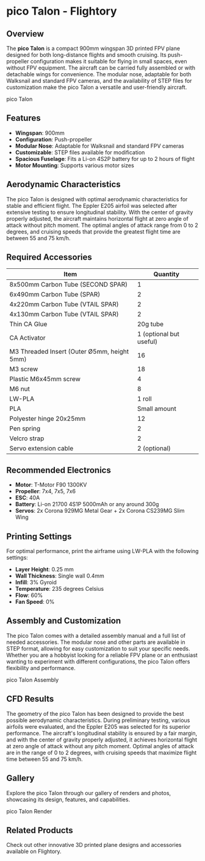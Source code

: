 # pico Talon - Flightory

## Overview

The **pico Talon** is a compact 900mm wingspan 3D printed FPV plane designed for both long-distance flights and smooth cruising. Its push-propeller configuration makes it suitable for flying in small spaces, even without FPV equipment. The aircraft can be carried fully assembled or with detachable wings for convenience. The modular nose, adaptable for both Walksnail and standard FPV cameras, and the availability of STEP files for customization make the pico Talon a versatile and user-friendly aircraft.

pico Talon

## Features

- **Wingspan**: 900mm
- **Configuration**: Push-propeller
- **Modular Nose**: Adaptable for Walksnail and standard FPV cameras
- **Customizable**: STEP files available for modification
- **Spacious Fuselage**: Fits a Li-on 4S2P battery for up to 2 hours of flight
- **Motor Mounting**: Supports various motor sizes

## Aerodynamic Characteristics

The pico Talon is designed with optimal aerodynamic characteristics for stable and efficient flight. The Eppler E205 airfoil was selected after extensive testing to ensure longitudinal stability. With the center of gravity properly adjusted, the aircraft maintains horizontal flight at zero angle of attack without pitch moment. The optimal angles of attack range from 0 to 2 degrees, and cruising speeds that provide the greatest flight time are between 55 and 75 km/h.

## Required Accessories

| Item                                  | Quantity |
|---------------------------------------|----------|
| 8x500mm Carbon Tube (SECOND SPAR)     | 1        |
| 6x490mm Carbon Tube (SPAR)            | 2        |
| 4x220mm Carbon Tube (VTAIL SPAR)      | 2        |
| 4x130mm Carbon Tube (VTAIL SPAR)      | 2        |
| Thin CA Glue                          | 20g tube |
| CA Activator                          | 1 (optional but useful) |
| M3 Threaded Insert (Outer Ø5mm, height 5mm) | 16   |
| M3 screw                              | 18       |
| Plastic M6x45mm screw                 | 4        |
| M6 nut                                | 8        |
| LW-PLA                                | 1 roll   |
| PLA                                   | Small amount |
| Polyester hinge 20x25mm               | 12       |
| Pen spring                            | 2        |
| Velcro strap                          | 2        |
| Servo extension cable                 | 2 (optional) |

## Recommended Electronics

- **Motor**: T-Motor F90 1300KV
- **Propeller**: 7x4, 7x5, 7x6
- **ESC**: 40A
- **Battery**: Li-on 21700 4S1P 5000mAh or any around 300g
- **Servos**: 2x Corona 929MG Metal Gear + 2x Corona CS239MG Slim Wing

## Printing Settings

For optimal performance, print the airframe using LW-PLA with the following settings:

- **Layer Height**: 0.25 mm
- **Wall Thickness**: Single wall 0.4mm
- **Infill**: 3% Gyroid
- **Temperature**: 235 degrees Celsius
- **Flow**: 60%
- **Fan Speed**: 0%

## Assembly and Customization

The pico Talon comes with a detailed assembly manual and a full list of needed accessories. The modular nose and other parts are available in STEP format, allowing for easy customization to suit your specific needs. Whether you are a hobbyist looking for a reliable FPV plane or an enthusiast wanting to experiment with different configurations, the pico Talon offers flexibility and performance.

pico Talon Assembly

## CFD Results

The geometry of the pico Talon has been designed to provide the best possible aerodynamic characteristics. During preliminary testing, various airfoils were evaluated, and the Eppler E205 was selected for its superior performance. The aircraft's longitudinal stability is ensured by a fair margin, and with the center of gravity properly adjusted, it achieves horizontal flight at zero angle of attack without any pitch moment. Optimal angles of attack are in the range of 0 to 2 degrees, with cruising speeds that maximize flight time between 55 and 75 km/h.

## Gallery

Explore the pico Talon through our gallery of renders and photos, showcasing its design, features, and capabilities.

pico Talon Render

## Related Products

Check out other innovative 3D printed plane designs and accessories available on Flightory.
